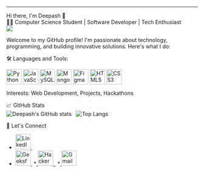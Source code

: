 

---

Hi there, I'm Deepash 👋  
👨‍💻 Computer Science Student | Software Developer | Tech Enthusiast <br>
<img src="https://media2.giphy.com/media/v1.Y2lkPTc5MGI3NjExbnV0MXU4ZzhrbGk4b3h4NXB1a2E3cGE4MG94NzZxZm40d2EwZmUyNiZlcD12MV9pbnRlcm5hbF9naWZfYnlfaWQmY3Q9Zw/qgQUggAC3Pfv687qPC/giphy.webp"/>


Welcome to my GitHub profile! I'm passionate about technology, programming, and building innovative solutions. Here's what I do:  

🛠️ Languages and Tools:

<div style="display: flex; align-items: center;">
  <img src="https://img.icons8.com/color/48/000000/python--v1.png" alt="Python" width="40" height="40"/>&nbsp;
  <img src="https://img.icons8.com/color/48/000000/javascript--v1.png" alt="JavaScript" width="40" height="40"/>&nbsp;
  <img src="https://img.icons8.com/color/48/000000/mysql-logo.png" alt="MySQL" width="40" height="40"/>&nbsp;
  <img src="https://img.icons8.com/color/48/000000/mongodb.png" alt="MongoDB" width="40" height="40"/>&nbsp;
  <img src="https://img.icons8.com/color/48/000000/figma.png" alt="Figma" width="40" height="40"/>&nbsp;
  <img src="https://img.icons8.com/color/48/000000/html-5.png" alt="HTML5" width="40" height="40"/>&nbsp;
  <img src="https://img.icons8.com/color/48/000000/css3.png" alt="CSS3" width="40" height="40"/>
</div>



Interests: Web Development, Projects, Hackathons    

📈 GitHub Stats  
![Deepash's GitHub stats](https://github-readme-stats.vercel.app/api?username=Deepash-s&show_icons=true&theme=radical)&nbsp;&nbsp;&nbsp;![Top Langs](https://github-readme-stats.vercel.app/api/top-langs/?username=Deepash-s&layout=compact&theme=radical)  

🔗 Let's Connect  
* <a href="https://www.linkedin.com/in/deepashsrinivasan/" target="_blank"> <img src="https://img.icons8.com/color/48/000000/linkedin.png" alt="LinkedIn" width="40" height="40"/>&nbsp;</a>
* <a href="https://www.geeksforgeeks.org/user/deepas194c/" target="_blank"> <img src="https://upload.wikimedia.org/wikipedia/commons/4/43/GeeksforGeeks.svg" alt="GeeksforGeeks" width="40" height="40"/>&nbsp;</a>
*<a href="https://www.hackerrank.com/profile/deepashs18" target="_blank">
  <img src="https://img.icons8.com/external-tal-revivo-color-tal-revivo/48/external-hackerrank-is-a-technology-company-that-focuses-on-competitive-programming-logo-color-tal-revivo.png" alt="HackerRank" width="40" height="40"/>
&nbsp;</a>
*<a href="mailto:deepashs18@gmail.com" target="_blank"> <img src="https://img.icons8.com/color/48/000000/gmail--v1.png" alt="Gmail" width="40" height="40"/>
</a>



